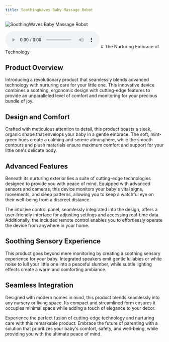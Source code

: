 ```yaml
---
title: SoothingWaves Baby Massage Robot
---
```

![SoothingWaves Baby Massage Robot](/images/SoothingWaves-Baby-Massage-Robot.png)

<audio controls>
<source src="/audio/SoothingWaves-Baby-Massage-Robot.mp3"/>
</audio>
# The Nurturing Embrace of Technology

## Product Overview
Introducing a revolutionary product that seamlessly blends advanced technology with nurturing care for your little one. This innovative device combines a soothing, ergonomic design with cutting-edge features to provide an unparalleled level of comfort and monitoring for your precious bundle of joy.

## Design and Comfort
Crafted with meticulous attention to detail, this product boasts a sleek, organic shape that envelops your baby in a gentle embrace. The soft, mint-green hues create a calming and serene atmosphere, while the smooth contours and plush materials ensure maximum comfort and support for your little one's delicate body.

## Advanced Features
Beneath its nurturing exterior lies a suite of cutting-edge technologies designed to provide you with peace of mind. Equipped with advanced sensors and cameras, this device monitors your baby's vital signs, movements, and sleep patterns, allowing you to keep a watchful eye on their well-being from a discreet distance.

The intuitive control panel, seamlessly integrated into the design, offers a user-friendly interface for adjusting settings and accessing real-time data. Additionally, the included remote control enables you to effortlessly operate the device from anywhere in your home.

## Soothing Sensory Experience
This product goes beyond mere monitoring by creating a soothing sensory experience for your baby. Integrated speakers emit gentle lullabies or white noise to lull your little one into a peaceful slumber, while subtle lighting effects create a warm and comforting ambiance.

## Seamless Integration
Designed with modern homes in mind, this product blends seamlessly into any nursery or living space. Its compact and streamlined form ensures it occupies minimal space while adding a touch of elegance to your decor.

Experience the perfect fusion of cutting-edge technology and nurturing care with this remarkable product. Embrace the future of parenting with a solution that prioritizes your baby's comfort, safety, and well-being, while providing you with the ultimate peace of mind.